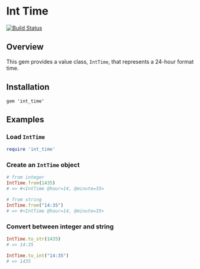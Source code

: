 Int Time
====

[![Build Status](https://travis-ci.org/tuliren/int_time.svg?branch=master)](https://travis-ci.org/tuliren/int_time)

## Overview
This gem provides a value class, `IntTime`, that represents a 24-hour format time.

## Installation
```Gemfile
gem 'int_time'
```

## Examples

### Load `IntTime`
```ruby
require 'int_time'
```

### Create an `IntTime` object
```ruby
# from integer
IntTime.from(1435)
# => #<IntTime @hour=14, @minute=35>

# from string
IntTime.from("14:35")
# => #<IntTime @hour=14, @minute=35>
```

### Convert between integer and string
```ruby
IntTime.to_str(1435)
# => 14:35

IntTime.to_int("14:35")
# => 1435
```

